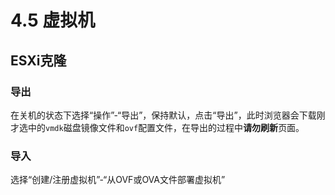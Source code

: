 # 4.5 虚拟机

## ESXi克隆

### 导出

在关机的状态下选择“操作”-“导出”，保持默认，点击“导出”，此时浏览器会下载刚才选中的`vmdk`磁盘镜像文件和`ovf`配置文件，在导出的过程中**请勿刷新**页面。

### 导入

选择“创建/注册虚拟机”-“从OVF或OVA文件部署虚拟机”

